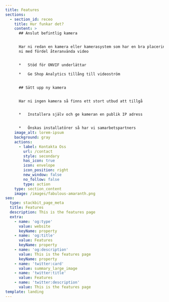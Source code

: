 ```yaml
---
title: Features
sections:
  - section_id: receo
    title: Hur funkar det?
    content: >
      ## Anslut befintlig kamera


      Har ni redan en kamera eller kamerasystem som har en bra placering så kan
      ni med fördel återanvända video


      *   Stöd för ONVIF underlättar

      *   Ge Shop Analytics tillång till videoström


      ## Sätt upp ny kamera


      Har ni ingen kamera så finns ett stort utbud att tillgå


      *   Installera själv och ge kameran en publik IP adress


      *   Önskas installatörer så har vi samarbetspartners
    image_alt: lorem-ipsum
    background: gray
    actions:
      - label: Kontakta Oss
        url: /contact
        style: secondary
        has_icon: true
        icon: envelope
        icon_position: right
        new_window: false
        no_follow: false
        type: action
    type: section_content
    image: /images/fabulous-amaranth.png
seo:
  type: stackbit_page_meta
  title: Features
  description: This is the features page
  extra:
    - name: 'og:type'
      value: website
      keyName: property
    - name: 'og:title'
      value: Features
      keyName: property
    - name: 'og:description'
      value: This is the features page
      keyName: property
    - name: 'twitter:card'
      value: summary_large_image
    - name: 'twitter:title'
      value: Features
    - name: 'twitter:description'
      value: This is the features page
template: landing
---
```

